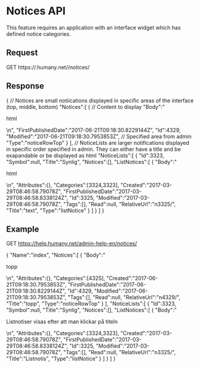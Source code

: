 # Notices API
This feature requires an application with an interface widget which has defined notice categories.

## Request
GET https://<application-name>.humany.net/<widget-name>/notices/<tab-name>

## Response
{
    // Notices are small notiications displayed in specific areas of the interface (top, middle, bottom)
    "Notices":[
        {
            // Content to display
            "Body":"<p>html</p>\n",
            "FirstPublishedDate":"2017-06-21T09:18:30.8229144Z",
            "Id":4329,
            "Modified":"2017-06-21T09:18:30.7953853Z",
            // Specified area from admin
            "Type":"noticeRowTop"
        }
    ],
    // NoticeLists are larger notifications displayed in specific order specified in admin. They can either have a title and be exapandable or be displayed as html
    "NoticeLists":[
        {
            "Id":3323,
            "Symbol":null,
            "Title":"Synlig",
            "Notices":[],
            "ListNotices":[
                {
                    "Body":"<p>html</p>\n",
                    "Attributes":{},
                    "Categories":[3324,3323],
                    "Created":"2017-03-29T08:46:58.79078Z",
                    "FirstPublishedDate":"2017-03-29T08:46:58.8338124Z",
                    "Id":3325,
                    "Modified":"2017-03-29T08:46:58.79078Z",
                    "Tags":[],
                    "Read":null,
                    "RelativeUrl":"n3325/",
                    "Title":"text",
                    "Type":"listNotice"
                }
            ]
        }
    ]
}

## Example

GET https://help.humany.net/admin-help-en/notices/

{
    "Name":"index",
    "Notices":[
        {
            "Body":"<p>topp</p>\n",
            "Attributes":{},
            "Categories":[4325],
            "Created":"2017-06-21T09:18:30.7953853Z",
            "FirstPublishedDate":"2017-06-21T09:18:30.8229144Z",
            "Id":4329,
            "Modified":"2017-06-21T09:18:30.7953853Z",
            "Tags":[],
            "Read":null,
            "RelativeUrl":"n4329/",
            "Title":"topp",
            "Type":"noticeRowTop"
        }
    ],
    "NoticeLists":[
        {
            "Id":3323,
            "Symbol":null,
            "Title":"Synlig",
            "Notices":[],
            "ListNotices":[
                {
                    "Body":"<p>Listnotiser visas efter att man klickar på titeln</p>\n",
                    "Attributes":{},
                    "Categories":[3324,3323],
                    "Created":"2017-03-29T08:46:58.79078Z",
                    "FirstPublishedDate":"2017-03-29T08:46:58.8338124Z",
                    "Id":3325,
                    "Modified":"2017-03-29T08:46:58.79078Z",
                    "Tags":[],
                    "Read":null,
                    "RelativeUrl":"n3325/",
                    "Title":"Listnotis",
                    "Type":"listNotice"
                }
            ]
        }
    ]
}
